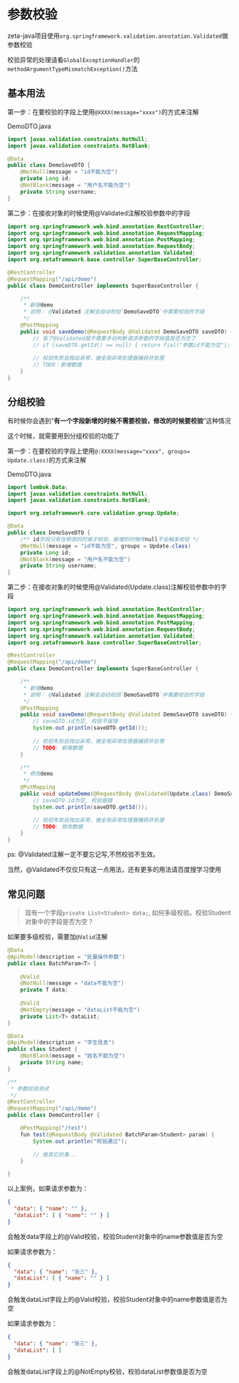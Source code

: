 # 参数校验

zeta-java项目使用`org.springframework.validation.annotation.Validated`做参数校验

校验异常的处理请看`GlobalExceptionHandler`的`methodArgumentTypeMismatchException()`方法



## 基本用法

第一步：在要校验的字段上使用`@XXXX(message="xxxx")`的方式来注解

DemoDTO.java

```java
import javax.validation.constraints.NotNull;
import javax.validation.constraints.NotBlank;

@Data
public class DemoSaveDTO {
    @NotNull(message = "id不能为空")
    private Long id;
    @NotBlank(message = "用户名不能为空")
    private String username;
}
```

第二步：在接收对象的时候使用@Validated注解校验参数中的字段

```java
import org.springframework.web.bind.annotation.RestController;
import org.springframework.web.bind.annotation.RequestMapping;
import org.springframework.web.bind.annotation.PostMapping;
import org.springframework.web.bind.annotation.RequestBody;
import org.springframework.validation.annotation.Validated;
import org.zetaframework.base.controller.SuperBaseController;

@RestController
@RequestMapping("/api/demo")
public class DemoController implements SuperBaseController {

    /**
     * 新增demo
     * 说明： @Validated 注解会自动校验`DemoSaveDTO`中需要校验的字段
     */
    @PostMapping
    public void saveDemo(@RequestBody @Validated DemoSaveDTO saveDTO) {
        // 有了@Validated就不需要手动判断请求参数的字段值是否为空了
        // if (saveDTO.getId() == null) { return fial("参数id不能为空"); }
        
        // 校验失败会抛出异常，被全局异常处理器捕获并处理
        // TODO：新增数据
    }
}
```



## 分组校验

有时候你会遇到“**有一个字段新增的时候不需要校验，修改的时候要校验**”这种情况

这个时候，就需要用到分组校验的功能了

第一步：在要校验的字段上使用`@:XXXX(message="xxxx", groups= Update.class)`的方式来注解

DemoDTO.java

```java
import lombok.Data;
import javax.validation.constraints.NotNull;
import javax.validation.constraints.NotBlank;

import org.zetaframework.core.validation.group.Update;

@Data
public class DemoSaveDTO {
    /** id字段只有在修改的时候才校验，新增的时候传null不会触发校验 */
    @NotNull(message = "id不能为空", groups = Update.class)
    private Long id;
    @NotBlank(message = "用户名不能为空")
    private String username;
}
```

第二步：在接收对象的时候使用@Validated(Update.class)注解校验参数中的字段
```java
import org.springframework.web.bind.annotation.RestController;
import org.springframework.web.bind.annotation.RequestMapping;
import org.springframework.web.bind.annotation.PostMapping;
import org.springframework.web.bind.annotation.RequestBody;
import org.springframework.validation.annotation.Validated;
import org.zetaframework.base.controller.SuperBaseController;

@RestController
@RequestMapping("/api/demo")
public class DemoController implements SuperBaseController {

    /**
     * 新增demo
     * 说明： @Validated 注解会自动校验`DemoSaveDTO`中需要校验的字段
     */
    @PostMapping
    public void saveDemo(@RequestBody @Validated DemoSaveDTO saveDTO) {
        // saveDTO.id为空, 校验不报错
        System.out.println(saveDTO.getId());
        
        // 校验失败会抛出异常，被全局异常处理器捕获并处理
        // TODO: 新增数据
    }

    /**
     * 修改demo
     */
    @PutMapping
    public void updateDemo(@RequestBody @Validated(Update.class) DemoSaveDTO saveDTO) {
        // saveDTO.id为空, 校验报错
        System.out.println(saveDTO.getId());

        // 校验失败会抛出异常，被全局异常处理器捕获并处理
        // TODO: 修改数据
    }
}
```

ps: @Validated注解一定不要忘记写,不然校验不生效。

当然，@Validated不仅仅只有这一点用法，还有更多的用法请百度搜学习使用

## 常见问题

> 现有一个字段`private List<Student> data;`, 如何多级校验。校验Student对象中的字段是否为空？

如果要多级校验，需要加`@Valid`注解

```java
@Data
@ApiModel(description = "批量操作参数")
public class BatchParam<T> {
    
    @Valid
    @NotNull(message = "data不能为空")
    private T data;
    
    @Valid
    @NotEmpty(message = "dataList不能为空")
    private List<T> dataList;
}

@Data
@ApiModel(description = "学生信息")
public class Student {
    @NotBlank(message = "姓名不能为空")
    private String name;
}

/**
 * 参数校验测试
 */
@RestController
@RequestMapping("/api/demo")
public class DemoController {

    @PostMapping("/test")
    fun test(@RequestBody @Validated BatchParam<Student> param) {
        System.out.println("校验通过");
        
        // 做其它的事...
    }

}

```

以上案例，如果请求参数为：
```json
{
  "data": { "name": "" },
  "dataList": [ { "name": "" } ]
}
```
会触发data字段上的@Valid校验，校验Student对象中的name参数值是否为空

如果请求参数为：
```json
{
  "data": { "name": "张三" },
  "dataList": [ { "name": "" } ]
}
```
会触发dataList字段上的@Valid校验，校验Student对象中的name参数值是否为空

如果请求参数为：
```json
{
  "data": { "name": "张三" },
  "dataList": [ ]
}
```
会触发dataList字段上的@NotEmpty校验，校验dataList参数值是否为空
